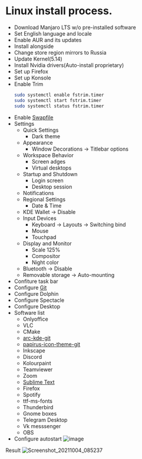 # Linux install process.
* Download Manjaro LTS w/o pre-installed software
* Set English language and locale
* Enable AUR and its updates
* Install alongside
* Change store region mirrors to Russia
* Update Kernel(5.14)
* Install Nvidia drivers(Auto-install proprietary)
* Set up Firefox
* Set up Konsole
* Enable Trim
  ```bash
  sudo systemctl enable fstrim.timer
  sudo systemctl start fstrim.timer
  sudo systemctl status fstrim.timer
  ```
* Enable [Swapfile](https://wiki.manjaro.org/index.php?title=Swap#Using_a_Swapfile)
* Settings
  * Quick Settings
    * Dark theme
  * Appearance
    * Window Decorations -> Titlebar options
  * Workspace Behavior
    * Screen adges
    * Virtual desktops
  * Startup and Shutdown
    * Login screen
    * Desktop session
  * Notifications
  * Regional Settings
    * Date & Time
  * KDE Wallet -> Disable
  * Input Devices
    * Keyboard -> Layouts -> Switching bind
    * Mouse
    * Touchpad
  * Display and Monitor
    * Scale 125%
    * Compositor
    * Night color
  * Bluetooth -> Disable
  * Removable storage -> Auto-mounting
* Confiture task bar
* Configure [Git](https://docs.github.com/en/authentication/connecting-to-github-with-ssh/generating-a-new-ssh-key-and-adding-it-to-the-ssh-agent)
* Configure Dolphin
* Configure Spectacle
* Configure Desktop
* Software list
  * Onlyoffice
  * VLC
  * CMake
  * [arc-kde-git](https://github.com/PapirusDevelopmentTeam/arc-kde)
  * [papirus-icon-theme-git](https://github.com/PapirusDevelopmentTeam/papirus-icon-theme)
  * Inkscape
  * Discord
  * Kolourpaint
  * Teamviewer
  * Zoom
  * [Sublime Text](https://github.com/searayeah/searayeah/tree/main/SystemsSetup/SublimeSetup)
  * Firefox
  * Spotify
  * ttf-ms-fonts
  * Thunderbird
  * Gnome boxes
  * Telegram Desktop
  * Vk messsenger
  * OBS
* Configure autostart
![image](https://user-images.githubusercontent.com/57370975/135800713-0e81e4ec-d422-4f4f-83ef-895567dc62a6.png)

Result
![Screenshot_20211004_085237](https://user-images.githubusercontent.com/57370975/135800670-35721881-094f-42e0-9e59-e4001f336ea1.png)
